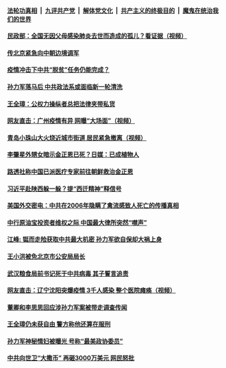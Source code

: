 

####  [法轮功真相](../../../../basic/blob/master/README.md?t=04252031) &nbsp;|&nbsp; [九评共产党](../../../../9ping.md/blob/master/README.md?t=04252031) &nbsp;|&nbsp; [解体党文化](../../../../jtdwh.md/blob/master/README.md?t=04252031)  &nbsp;|&nbsp; [共产主义的终极目的](../../../../gczydzjmd.md/blob/master/README.md?t=04252031) &nbsp;|&nbsp; [魔鬼在统治我们的世界](../../../../mgztzwmdsj.md/blob/master/README.md?t=04252031) 

#### [民政部：全国无因父母感染肺炎去世而造成的孤儿？看证据（视频）](../pages/soh5/371254.md?t=04252031) 
#### [传北京紧急向中朝边境调军](../pages/soh5/371245.md?t=04252031) 
#### [疫情冲击下中共“脱贫”任务仍能完成？](../pages/soh5/371200.md?t=04252031) 
#### [孙力军落马后 中共政法系或面临新一轮清洗](../pages/soh5/371152.md?t=04252031) 
#### [王全璋：公权力操纵者总把法律夹带私货](../pages/soh5/371155.md?t=04252031) 
#### [网友直击：广州疫情有异 网曝“大场面”（视频）](../pages/soh5/371134.md?t=04252031) 
#### [青岛小珠山大火烧近城市街道 居民紧急撤离（视频）](../pages/soh5/371125.md?t=04252031) 
#### [李肇星外甥女暗示金正恩已死？日媒：已成植物人](../pages/soh5/371110.md?t=04252031) 
#### [路透社称中国已派医疗专家前往朝鲜救治金正恩](../pages/soh5/371101.md?t=04252031) 
#### [习近平赴陕西躲一躲？提“西迁精神”释信号](../pages/soh5/371083.md?t=04252031) 
#### [美国外交密电：中共在2006年隐瞒了禽流感致人死亡的传播真相](../pages/soh5/371038.md?t=04252031) 
#### [中行原油宝投资者维权之际 中国最大律所突然“噤声”](../pages/soh5/371023.md?t=04252031) 
#### [江峰: 铤而走险获取中共最大机密 孙力军欲自保却大祸上身](../pages/soh5/371026.md?t=04252031) 
#### [王小洪被免北京市公安局局长](../pages/soh5/370909.md?t=04252031) 
#### [武汉粮食局前书记死于中共病毒 其子誓言追责](../pages/soh5/370885.md?t=04252031) 
#### [网友直击：辽宁沈阳突爆疫情  3千人感染  整个医院瘫痪（视频）](../pages/soh5/370867.md?t=04252031) 
#### [董卿和李思思回应涉孙力军案被带走调查传闻](../pages/soh5/370849.md?t=04252031) 
#### [王全璋仍未获自由  警方称他还算在服刑](../pages/soh5/370828.md?t=04252031) 
#### [孙力军神秘情妇被曝光 号称“最美政协委员”](../pages/soh5/370825.md?t=04252031) 
#### [中共向世卫“大撒币”  再砸3000万美元 网民怒批](../pages/soh5/370804.md?t=04252031) 
